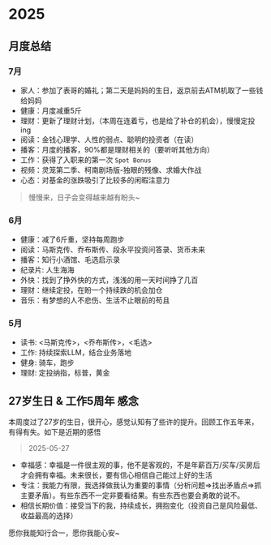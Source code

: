 # 2025

## 月度总结

### 7月

- 家人：参加了表哥的婚礼；第二天是妈妈的生日，返京前去ATM机取了一些钱给妈妈
- 健康：月度减重5斤
- 理财：更新了理财计划，（本周在连着亏，也是给了补仓的机会），慢慢定投ing
- 阅读：金钱心理学、人性的弱点、聪明的投资者（在读）
- 播客：月度的播客，90%都是理财相关的（要听听其他方向）
- 工作：获得了入职来的第一次 `Spot Bonus`
- 视频：灵笼第二季、柯南剧场版-独眼的残像、求婚大作战
- 心态：对基金的涨跌吸引了比较多的闲暇注意力
> 慢慢来，日子会变得越来越有盼头~ 

### 6月

- 健康：减了6斤重，坚持每周跑步
- 阅读：马斯克传、乔布斯传、段永平投资问答录、货币未来
- 播客：知行小酒馆、毛选启示录
- 纪录片: 人生海海
- 外快：找到了挣外快的方式，浅浅的用一天时间挣了几百
- 理财：继续定投，在盼一个持续跌的机会加仓
- 音乐：有梦想的人不悲伤、生活不止眼前的苟且

### 5月

- 读书: <马斯克传>，<乔布斯传>，<毛选>
- 工作: 持续探索LLM，结合业务落地
- 健身: 骑车，跑步
- 理财: 定投纳指，标普，黄金

## 27岁生日 & 工作5周年 感念 

本周度过了27岁的生日，很开心，感觉认知有了些许的提升。回顾工作五年来，有得有失。如下是近期的感悟

> 2025-05-27

- 幸福感：幸福是一件很主观的事，他不是客观的，不是年薪百万/买车/买房后才会拥有幸福。未来很长，要有信心相信自己能过上好的生活
- 专注：我能力有限，我选择做我认为重要的事情（分析问题=>找出矛盾点=>抓主要矛盾）。有些东西不一定非要看结果。有些东西也要会勇敢的说不。
- 相信长期价值：接受当下的我，持续成长，拥抱变化（投资自己是风险最低、收益最高的选择）

愿你我能知行合一，愿你我能心安~